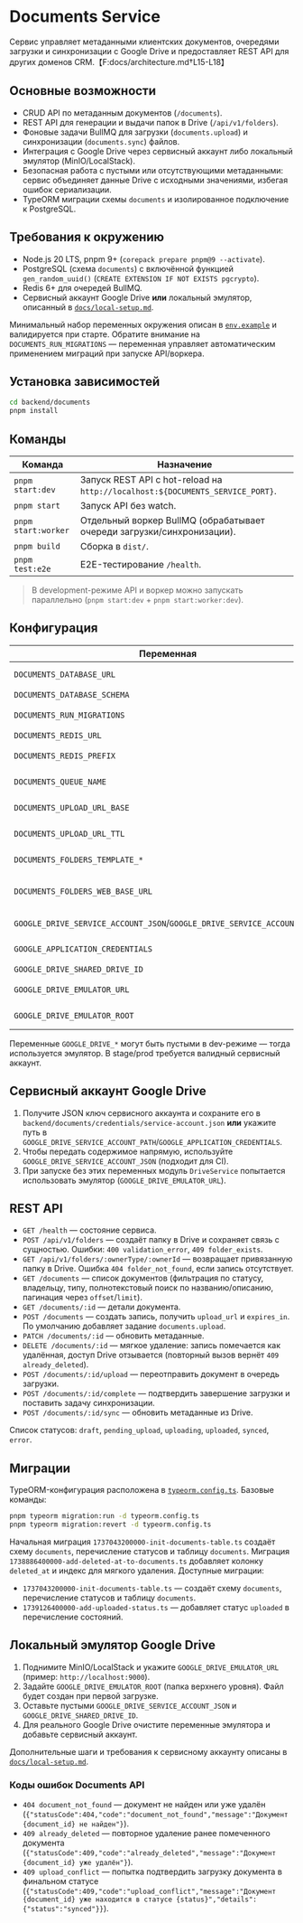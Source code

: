 # Documents Service

Сервис управляет метаданными клиентских документов, очередями загрузки и синхронизации с Google Drive и предоставляет REST API
для других доменов CRM.【F:docs/architecture.md†L15-L18】

## Основные возможности
- CRUD API по метаданным документов (`/documents`).
- REST API для генерации и выдачи папок в Drive (`/api/v1/folders`).
- Фоновые задачи BullMQ для загрузки (`documents.upload`) и синхронизации (`documents.sync`) файлов.
- Интеграция с Google Drive через сервисный аккаунт либо локальный эмулятор (MinIO/LocalStack).
- Безопасная работа с пустыми или отсутствующими метаданными: сервис объединяет данные Drive с исходными значениями, избегая ошибок
  сериализации.
- TypeORM миграции схемы `documents` и изолированное подключение к PostgreSQL.

## Требования к окружению
- Node.js 20 LTS, pnpm 9+ (`corepack prepare pnpm@9 --activate`).
- PostgreSQL (схема `documents`) с включённой функцией `gen_random_uuid()` (`CREATE EXTENSION IF NOT EXISTS pgcrypto`).
- Redis 6+ для очередей BullMQ.
- Сервисный аккаунт Google Drive **или** локальный эмулятор, описанный в [`docs/local-setup.md`](../../docs/local-setup.md#интеграции).

Минимальный набор переменных окружения описан в [`env.example`](../../env.example) и валидируется при старте. Обратите внимание на
`DOCUMENTS_RUN_MIGRATIONS` — переменная управляет автоматическим применением миграций при запуске API/воркера.

## Установка зависимостей
```bash
cd backend/documents
pnpm install
```

## Команды
| Команда | Назначение |
| --- | --- |
| `pnpm start:dev` | Запуск REST API с hot-reload на `http://localhost:${DOCUMENTS_SERVICE_PORT}`. |
| `pnpm start` | Запуск API без watch. |
| `pnpm start:worker` | Отдельный воркер BullMQ (обрабатывает очереди загрузки/синхронизации). |
| `pnpm build` | Сборка в `dist/`. |
| `pnpm test:e2e` | E2E-тестирование `/health`. |

> В development-режиме API и воркер можно запускать параллельно (`pnpm start:dev` + `pnpm start:worker:dev`).

## Конфигурация
| Переменная | Назначение |
| --- | --- |
| `DOCUMENTS_DATABASE_URL` | Подключение к PostgreSQL со схемой `documents`. |
| `DOCUMENTS_DATABASE_SCHEMA` | Имя схемы (по умолчанию `documents`). |
| `DOCUMENTS_RUN_MIGRATIONS` | Автоматически применять миграции при старте (false по умолчанию). |
| `DOCUMENTS_REDIS_URL` | Redis для BullMQ. |
| `DOCUMENTS_REDIS_PREFIX` | Префикс ключей Redis (по умолчанию `documents`). |
| `DOCUMENTS_QUEUE_NAME` | Имя очереди BullMQ (по умолчанию `documents:tasks`). |
| `DOCUMENTS_UPLOAD_URL_BASE` | Базовый URL объектного хранилища для формирования подписанной ссылки. |
| `DOCUMENTS_UPLOAD_URL_TTL` | Время жизни подписанной ссылки на загрузку (секунды, по умолчанию 900). |
| `DOCUMENTS_FOLDERS_TEMPLATE_*` | Шаблоны названий папок по типам (`{title}`, `{ownerId}`, `{ownerType}`). |
| `DOCUMENTS_FOLDERS_WEB_BASE_URL` | Базовый URL для формирования ссылок на папки (по умолчанию `https://drive.google.com/drive/folders/`). |
| `GOOGLE_DRIVE_SERVICE_ACCOUNT_JSON`/`GOOGLE_DRIVE_SERVICE_ACCOUNT_PATH` | JSON сервисного аккаунта или путь к файлу. |
| `GOOGLE_APPLICATION_CREDENTIALS` | Альтернативный путь до JSON ключа (совместимо с SDK Google). |
| `GOOGLE_DRIVE_SHARED_DRIVE_ID` | ID Shared Drive для реальной интеграции. |
| `GOOGLE_DRIVE_EMULATOR_URL` | URL локального эмулятора (MinIO/LocalStack). |
| `GOOGLE_DRIVE_EMULATOR_ROOT` | Корневая папка/идентификатор каталога эмулятора. |

Переменные `GOOGLE_DRIVE_*` могут быть пустыми в dev-режиме — тогда используется эмулятор. В stage/prod требуется валидный
сервисный аккаунт.

## Сервисный аккаунт Google Drive
1. Получите JSON ключ сервисного аккаунта и сохраните его в `backend/documents/credentials/service-account.json` **или** укажите
   путь в `GOOGLE_DRIVE_SERVICE_ACCOUNT_PATH`/`GOOGLE_APPLICATION_CREDENTIALS`.
2. Чтобы передать содержимое напрямую, используйте `GOOGLE_DRIVE_SERVICE_ACCOUNT_JSON` (подходит для CI).
3. При запуске без этих переменных модуль `DriveService` попытается использовать эмулятор (`GOOGLE_DRIVE_EMULATOR_URL`).

## REST API
- `GET /health` — состояние сервиса.
- `POST /api/v1/folders` — создаёт папку в Drive и сохраняет связь с сущностью. Ошибки: `400 validation_error`, `409 folder_exists`.
- `GET /api/v1/folders/:ownerType/:ownerId` — возвращает привязанную папку в Drive. Ошибка `404 folder_not_found`, если запись отсутствует.
- `GET /documents` — список документов (фильтрация по статусу, владельцу, типу, полнотекстовый поиск по названию/описанию, пагинация через `offset`/`limit`).
- `GET /documents/:id` — детали документа.
- `POST /documents` — создать запись, получить `upload_url` и `expires_in`. По умолчанию добавляет задание `documents.upload`.
- `PATCH /documents/:id` — обновить метаданные.
- `DELETE /documents/:id` — мягкое удаление: запись помечается как удалённая, доступ Drive отзывается (повторный вызов вернёт `409 already_deleted`).
- `POST /documents/:id/upload` — переотправить документ в очередь загрузки.
- `POST /documents/:id/complete` — подтвердить завершение загрузки и поставить задачу синхронизации.
- `POST /documents/:id/sync` — обновить метаданные из Drive.

Список статусов: `draft`, `pending_upload`, `uploading`, `uploaded`, `synced`, `error`.

## Миграции
TypeORM-конфигурация расположена в [`typeorm.config.ts`](./typeorm.config.ts). Базовые команды:
```bash
pnpm typeorm migration:run -d typeorm.config.ts
pnpm typeorm migration:revert -d typeorm.config.ts
```

Начальная миграция `1737043200000-init-documents-table.ts` создаёт схему `documents`, перечисление статусов и таблицу `documents`.
Миграция `1738886400000-add-deleted-at-to-documents.ts` добавляет колонку `deleted_at` и индекс для мягкого удаления.
Доступные миграции:
- `1737043200000-init-documents-table.ts` — создаёт схему `documents`, перечисление статусов и таблицу `documents`.
- `1739126400000-add-uploaded-status.ts` — добавляет статус `uploaded` в перечисление состояний.

## Локальный эмулятор Google Drive
1. Поднимите MinIO/LocalStack и укажите `GOOGLE_DRIVE_EMULATOR_URL` (пример: `http://localhost:9000`).
2. Задайте `GOOGLE_DRIVE_EMULATOR_ROOT` (папка верхнего уровня). Файл будет создан при первой загрузке.
3. Оставьте пустыми `GOOGLE_DRIVE_SERVICE_ACCOUNT_JSON` и `GOOGLE_DRIVE_SHARED_DRIVE_ID`.
4. Для реального Google Drive очистите переменные эмулятора и добавьте сервисный аккаунт.

Дополнительные шаги и требования к сервисному аккаунту описаны в [`docs/local-setup.md`](../../docs/local-setup.md#google-drive-сервисный-аккаунт).
### Коды ошибок Documents API

- `404 document_not_found` — документ не найден или уже удалён (`{"statusCode":404,"code":"document_not_found","message":"Документ {document_id} не найден"}`).
- `409 already_deleted` — повторное удаление ранее помеченного документа (`{"statusCode":409,"code":"already_deleted","message":"Документ {document_id} уже удалён"}`).
- `409 upload_conflict` — попытка подтвердить загрузку документа в финальном статусе (`{"statusCode":409,"code":"upload_conflict","message":"Документ {document_id} уже находится в статусе {status}","details":{"status":"synced"}}`).

